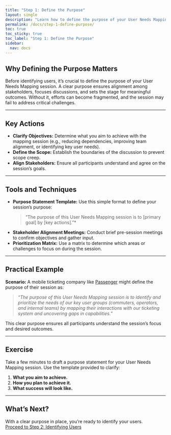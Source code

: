 ```yaml
---
title: "Step 1: Define the Purpose"
layout: single
description: "Learn how to define the purpose of your User Needs Mapping session to set the stage for success."
permalink: /docs/step-1-define-purpose/
toc: true
toc_sticky: true
toc_label: "Step 1: Define the Purpose"
sidebar:
  nav: docs
---
```


## Why Defining the Purpose Matters

Before identifying users, it’s crucial to define the purpose of your User Needs Mapping session. A clear purpose ensures alignment among stakeholders, focuses discussions, and sets the stage for meaningful outcomes. Without it, efforts can become fragmented, and the session may fail to address critical challenges.

---

## Key Actions

- **Clarify Objectives:** Determine what you aim to achieve with the mapping session (e.g., reducing dependencies, improving team alignment, or identifying key user needs).
- **Define the Scope:** Establish the boundaries of the discussion to prevent scope creep.
- **Align Stakeholders:** Ensure all participants understand and agree on the session’s goals.

---

## Tools and Techniques

- **Purpose Statement Template:** Use this simple format to define your session’s purpose:  
  > “The purpose of this User Needs Mapping session is to [primary goal] by [key actions].”*
- **Stakeholder Alignment Meetings:** Conduct brief pre-session meetings to confirm objectives and gather input.
- **Prioritization Matrix:** Use a matrix to determine which areas or challenges to focus on during the session.

---

## Practical Example

**Scenario:** A mobile ticketing company like [Passenger](/docs/case-studies/passenger) might define the purpose of their session as:  

 >*“The purpose of this User Needs Mapping session is to identify and prioritize the needs of our key user groups (commuters, operators, and internal teams) by mapping their interactions with our ticketing system and uncovering gaps in capabilities.”*

This clear purpose ensures all participants understand the session’s focus and desired outcomes.

---

## Exercise

Take a few minutes to draft a purpose statement for your User Needs Mapping session. Use the template provided to clarify:

1. **What you aim to achieve.**
2. **How you plan to achieve it.**
3. **What success will look like.**

---

## What’s Next?

With a clear purpose in place, you’re ready to identify your users.  
[Proceed to Step 2: Identifying Users](/docs/step-2-identifying-users)
